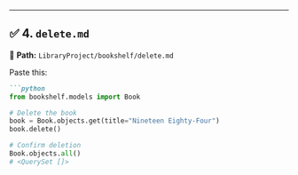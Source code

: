 
---

## ✅ 4. `delete.md`

📄 **Path:** `LibraryProject/bookshelf/delete.md`

Paste this:

```markdown
```python
from bookshelf.models import Book

# Delete the book
book = Book.objects.get(title="Nineteen Eighty-Four")
book.delete()

# Confirm deletion
Book.objects.all()
# <QuerySet []>
